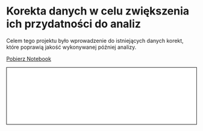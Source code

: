 # Korekta danych w celu zwiększenia ich przydatności do analiz

Celem tego projektu było wprowadzenie do istniejących danych korekt, które poprawią jakość wykonywanej później analizy.

<a href="BMI.ipynb" class="md-button md-button--primary">Pobierz Notebook</a>

<iframe
    id="content"
    src="BMI.html"
    width="100%"
    style="border:1px solid black;overflow:hidden;"
></iframe>
<script>
function resizeIframeToFitContent(iframe) {
    iframe.style.height = (iframe.contentWindow.document.documentElement.scrollHeight + 50) + "px";
    iframe.contentDocument.body.style["overflow"] = 'hidden';
}
window.addEventListener('load', function() {
    var iframe = document.getElementById('content');
    resizeIframeToFitContent(iframe);
});
window.addEventListener('resize', function() {
    var iframe = document.getElementById('content');
    resizeIframeToFitContent(iframe);
});
</script>
